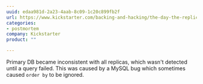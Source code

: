 ```yaml
---
uuid: edaa981d-2a23-4aab-8c09-1c20c899fb2f
url: https://www.kickstarter.com/backing-and-hacking/the-day-the-replication-died
categories:
- postmortem
company: Kickstarter
product: ""

---
```


Primary DB became inconsistent with all replicas, which wasn't detected until a query failed. This was caused by a MySQL bug which sometimes caused `order by` to be ignored.
